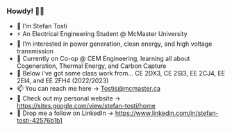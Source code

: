 ### Howdy! 🤠👋

- 💬 I'm Stefan Tosti
- ⚡ An Electrical Engineering Student @ McMaster University
- 🌱 I’m interested in power generation, clean energy, and high voltage transmission
- 🔋 Currently on Co-op @ CEM Engineering, learning all about Cogeneration, Thermal Energy, and Carbon Capture
- 🔮 Below i've got some class work from... CE 2DX3, CE 2SI3, EE 2CJ4, EE 2EI4, and EE 2FH4 (2022/2023)
- 📫 You can reach me here -> Tostis@mcmaster.ca
- 🔭 Check out my personal website -> https://sites.google.com/view/stefan-tosti/home
- 🚀 Drop me a follow on LinkedIn -> https://www.linkedin.com/in/stefan-tosti-42576b1b1

